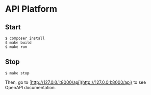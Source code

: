 # API Platform

## Start

```shell-session
$ composer install
$ make build
$ make run
```

## Stop

```shell-session
$ make stop
```

Then, go to [http://127.0.0.1:8000/api](http://127.0.0.1:8000/api) to see OpenAPI documentation.